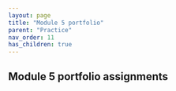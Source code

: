 ```yaml
---
layout: page
title: "Module 5 portfolio"
parent: "Practice"
nav_order: 11
has_children: true
---
```


## Module 5 portfolio assignments